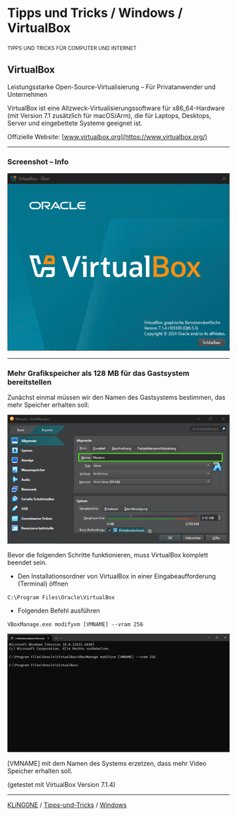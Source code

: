 # Tipps und Tricks / Windows / VirtualBox
<small>TIPPS UND TRICKS FÜR COMPUTER UND INTERNET</small>

## VirtualBox
Leistungsstarke Open-Source-Virtualisierung – Für Privatanwender und Unternehmen

VirtualBox ist eine Allzweck-Virtualisierungssoftware für x86_64-Hardware (mit Version 7.1 zusätzlich für macOS/Arm), die für Laptops, Desktops, Server und eingebettete Systeme geeignet ist.

Offizielle Website: [www.virtualbox.org](https://www.virtualbox.org/)

---

### Screenshot – Info

![Screenshot VirtualBox Info](img/Screenshot%20VirtualBox%20Info%207.1.4%202025-02-03.png)

---

### Mehr Grafikspeicher als 128 MB für das Gastsystem bereitstellen

Zunächst einmal müssen wir den Namen des Gastsystems bestimmen, das mehr Speicher erhalten soll:

![Screenshot VirtualBox Einstellungen](img/Screenshot%20VirtualBox%20Einstellungen.png)

Bevor die folgenden Schritte funktionieren, muss VirtualBox komplett beendet sein.

* Den Installationsordner von VirtualBox in einer Eingabeaufforderung (Terminal) öffnen

```
C:\Program Files\Oracle\VirtualBox
```

* Folgenden Befehl ausführen
```
VBoxManage.exe modifyvm [VMNAME] --vram 256
```
![Screenshot VBoxManage](img/Screenshot%20VBoxManage.png)

[VMNAME] mit dem Namen des Systems erzetzen, dass mehr Video Speicher erhalten soll.

(getestet mit VirtualBox Version 7.1.4)

---

[KLiNG0NE](https://github.com/KLiNG0NE/) / [Tipps-und-Tricks](https://github.com/KLiNG0NE/Tipps-und-Tricks) / [Windows](README.md)
